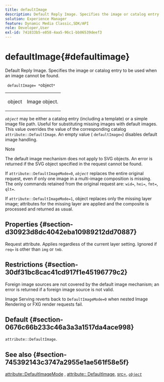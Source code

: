 ```yaml
---
title: defaultImage
description: Default Reply Image. Specifies the image or catalog entry to be used when an image cannot be found.
solution: Experience Manager
feature: Dynamic Media Classic,SDK/API
role: Developer,User
exl-id: 741833b5-e858-4aa5-96c1-bb06539deef3
---
```

# defaultImage{#defaultimage}

Default Reply Image. Specifies the image or catalog entry to be used when an image cannot be found.

 ` defaultImage= *`object`*`

<table id="simpletable_C1FC14B7D9AE476DB2B10EB402944335"> 
 <tr class="strow"> 
  <td class="stentry"> <p> <span class="codeph"> <span class="varname"> object </span> </span> </p> </td> 
  <td class="stentry"> <p>Image object. </p> </td> 
 </tr> 
</table>

*`object`* may be either a catalog entry (including a template) or a simple image file path. Useful for substituting missing images with default images. This value overrides the value of the corresponding catalog `attribute::DefaultImage`. An empty value ( `defaultImage=`) disables default image handling.

>[!NOTE]
>
>The default image mechanism does not apply to SVG objects. An error is returned if the SVG object specified in the request cannot be found.

If `attribute::DefaultImageMode=0`, *`object`* replaces the entire original request, even if only one image in a multi-image composition is missing. The only commands retained from the original request are: `wid=`, `hei=`, `fmt=`, `qlt=`.

If `attribute::DefaultImageMode=1`, object replaces only the missing layer image; attributes for the missing layer are applied and the composite is processed and returned as usual.

## Properties {#section-d30923d8dc4042eba10989212dd70887}

Request attribute. Applies regardless of the current layer setting. Ignored if `req=` is other than `img` or `tmb`.

## Restrictions {#section-30df31bc8cac41cd917f1e45196779c2}

Foreign image sources are not covered by the default image mechanism; an error is returned if a foreign image source is not valid.

Image Serving reverts back to `DefaultImageMode=0` when nested Image Rendering or FXG render requests fail.

## Default {#section-0676c66b233c46a3a3a1517da4ace998}

`attribute::DefaultImage`.

## See also {#section-745392143c3747a2955e1ae561f58e5f}

[attribute::DefaultImageMode](../../../../../is-api/image-catalog/image-serving-api-ref/c-image-catalog-reference/c-attributes-reference/r-defaultimagemode.md#reference-8a996af162f84e46bbe9e6e0d4e26782) , [attribute:: DefaultImage](../../../../../is-api/image-catalog/image-serving-api-ref/c-image-catalog-reference/c-attributes-reference/r-is-cat-defaultimage.md#reference-8e9900e129f54ed68462a3c2fc3bc433), [src=](../../../../../is-api/http-ref/image-serving-api-ref/c-http-protocol-reference/c-command-reference/r-src.md#reference-f6506637778c4c69bf106a7924a91ab1), [ *`object`* ](../../../../../is-api/http-ref/image-serving-api-ref/c-http-protocol-reference/c-data-types/r-object.md#reference-2591bd24548d462782c68d138ef795a0)
